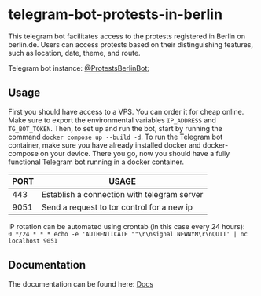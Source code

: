 # telegram-bot-protests-in-berlin
This telegram bot facilitates access to the protests registered in Berlin on berlin.de. Users can access protests based on their distinguishing features, such as location, date, theme, and route.

Telegram bot instance: [@ProtestsBerlinBot:](https://t.me/ProtestsBerlinBot)

## Usage
First you should have access to a VPS. You can order it for cheap online. Make sure to export the environmental variables `IP_ADDRESS` and `TG_BOT_TOKEN`. Then, to set up and run the bot, start by running the command `docker compose up --build -d`.
To run the Telegram bot container, make sure you have already installed docker and docker-compose on your device. There you go, now you should have a fully functional Telegram bot running in a docker container.

| PORT | USAGE |
|------|-------|
| 443  | Establish a connection with telegram server |
| 9051 | Send a request to tor control for a new ip |

IP rotation can be automated using crontab (in this case every 24 hours):  
`0 */24 * * * echo -e 'AUTHENTICATE ""\r\nsignal NEWNYM\r\nQUIT' | nc localhost 9051`

## Documentation
The documentation can be found here: [Docs](https://mamdasn.github.io/telegram-bot-protests-in-berlin/)
